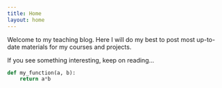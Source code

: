 ```yaml
---
title: Home
layout: home
---
```


Welcome to my teaching blog. Here I will do my best to post most up-to-date materials for my courses and projects.

If you see something interesting, keep on reading...

```python
def my_function(a, b):
    return a*b
```